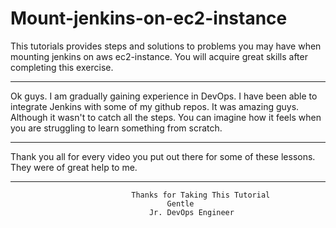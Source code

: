 # Mount-jenkins-on-ec2-instance

This tutorials provides steps and solutions to problems you may have when mounting jenkins on aws ec2-instance. 
You will acquire great skills after completing this exercise. 

---
Ok guys. I am gradually gaining experience in DevOps. I have been able to integrate Jenkins with some 
of my github repos. It was amazing guys. Although it wasn't to catch all the steps. You can imagine 
how it feels when you are struggling to learn something from scratch. 

---
Thank you all for every video you put out there for some of these lessons.
They were of great help to me.

---

                               Thanks for Taking This Tutorial
                                       Gentle 
                                   Jr. DevOps Engineer
